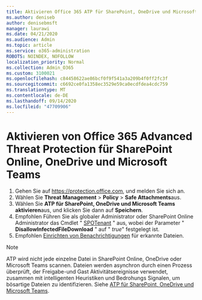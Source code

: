 ```yaml
---
title: Aktivieren Office 365 ATP für SharePoint, OneDrive und Microsoft Teams
ms.author: deniseb
author: denisebmsft
manager: laurawi
ms.date: 04/21/2020
ms.audience: Admin
ms.topic: article
ms.service: o365-administration
ROBOTS: NOINDEX, NOFOLLOW
localization_priority: Normal
ms.collection: Admin_O365
ms.custom: 3100021
ms.openlocfilehash: c84458622ae86bcf0f9f541a3a209b4f0ff2fc3f
ms.sourcegitcommit: c6692ce0fa1358ec3529e59ca0ecdfdea4cdc759
ms.translationtype: MT
ms.contentlocale: de-DE
ms.lasthandoff: 09/14/2020
ms.locfileid: "47709906"
---
```

# <a name="enable-office-365-advanced-threat-protection-for-sharepoint-online-onedrive-and-microsoft-teams"></a>Aktivieren von Office 365 Advanced Threat Protection für SharePoint Online, OneDrive und Microsoft Teams

1. Gehen Sie auf https://protection.office.com, und melden Sie sich an.
2. Wählen Sie **Threat Management**  >  **Policy**  >  **Safe Attachments**aus.
3. Wählen Sie **ATP für SharePoint, OneDrive und Microsoft Teams aktivieren**aus, und klicken Sie dann auf **Speichern**.
4. Empfohlen Führen Sie als globaler Administrator oder SharePoint Online Administrator das Cmdlet " [SPOTenant](https://docs.microsoft.com/powershell/module/sharepoint-online/Set-SPOTenant?view=sharepoint-ps) " aus, wobei der Parameter " **DisallowInfectedFileDownload** " auf " *true*" festgelegt ist.
5. Empfohlen [Einrichten von Benachrichtigungen](https://docs.microsoft.com/microsoft-365/security/office-365-security/turn-on-atp-for-spo-odb-and-teams#set-up-alerts-for-detected-files) für erkannte Dateien.

> [!NOTE]
> ATP wird nicht jede einzelne Datei in SharePoint Online, OneDrive oder Microsoft Teams scannen. Dateien werden asynchron durch einen Prozess überprüft, der Freigabe-und Gast Aktivitätsereignisse verwendet, zusammen mit intelligenten Heuristiken und Bedrohungs Signalen, um bösartige Dateien zu identifizieren. Siehe [ATP für SharePoint, OneDrive und Microsoft Teams](https://docs.microsoft.com/microsoft-365/security/office-365-security/atp-for-spo-odb-and-teams).